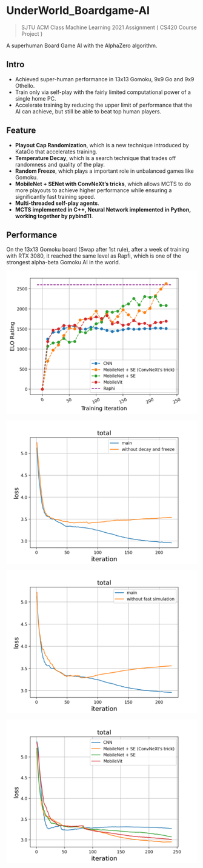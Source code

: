 # UnderWorld_Boardgame-AI
> SJTU ACM Class Machine Learning 2021 Assignment ( CS420 Course Project )

A superhuman Board Game AI with the AlphaZero algorithm.


## Intro

- Achieved super-human performance in 13x13 Gomoku, 9x9 Go and 9x9 Othello.
- Train only via self-play with the fairly limited computational power of a single home PC.
- Accelerate training by reducing the upper limit of performance that the AI can achieve, but still be able to beat top human players.

## Feature
 - **Playout Cap Randomization**, which is a new technique introduced by KataGo that accelerates training.
 - **Temperature Decay**, which is a search technique that trades off randomness and quality of the play.
 - **Random Freeze**, which plays a important role in unbalanced games like Gomoku.
 - **MobileNet + SENet with ConvNeXt’s tricks**, which allows MCTS to do more playouts to achieve higher performance while ensuring a significantly fast training speed.
 - **Multi-threaded self-play agents**.
 - **MCTS implemented in C++, Neural Network implemented in Python, working together by pybind11**.
 

## Performance
On the 13x13 Gomoku board (Swap after 1st
 rule), after a week of training with RTX 3080, it reached the same level as Rapfi, which is one of the strongest alpha-beta Gomoku AI in the world.

![](images/figure4.png)

![](images/figure1_2.png)

![](images/figure2_2.png)

![](images/figure3_2.png)